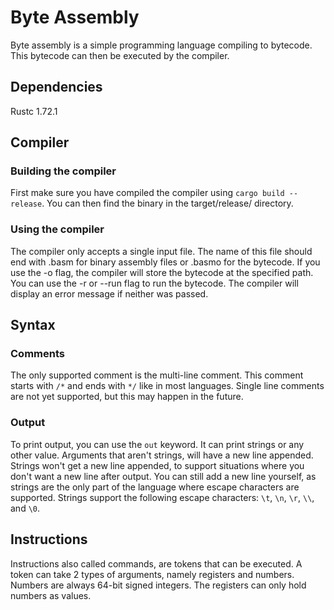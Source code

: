 # Byte Assembly
Byte assembly is a simple programming language compiling to bytecode. This bytecode can then be executed by the compiler.

## Dependencies
Rustc 1.72.1

## Compiler
### Building the compiler
First make sure you have compiled the compiler using `cargo build --release`. You can then find the binary in the target/release/ directory.

### Using the compiler
The compiler only accepts a single input file. The name of this file should end with .basm for binary assembly files or .basmo for the bytecode. If you use the -o flag, the compiler will store the bytecode at the specified path. You can use the -r or --run flag to run the bytecode. The compiler will display an error message if neither was passed.

## Syntax
### Comments
The only supported comment is the multi-line comment. This comment starts with `/*` and ends with `*/` like in most languages. Single line comments are not yet supported, but this may happen in the future.

### Output
To print output, you can use the `out` keyword. It can print strings or any other value. Arguments that aren't strings, will have a new line appended. Strings won't get a new line appended, to support situations where you don't want a new line after output. You can still add a new line yourself, as strings are the only part of the language where escape characters are supported.
Strings support the following escape characters: `\t`, `\n`, `\r`, `\\`, and `\0`.

## Instructions
Instructions also called commands, are tokens that can be executed. A token can take 2 types of arguments, namely registers and numbers. Numbers are always 64-bit signed integers. The registers can only hold numbers as values.
